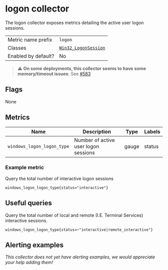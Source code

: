 # logon collector

The logon collector exposes metrics detailing the active user logon sessions.

|||
-|-
Metric name prefix  | `logon`
Classes             | [`Win32_LogonSession`](https://docs.microsoft.com/en-us/windows/win32/cimwin32prov/win32-logonsession)
Enabled by default? | No

> :warning: **On some deployments, this collector seems to have some memory/timeout issues**: See [#583](https://github.com/prometheus-community/windows_exporter/issues/583)

## Flags

None

## Metrics

Name | Description | Type | Labels
-----|-------------|------|-------
`windows_logon_logon_type` | Number of active user logon sessions | gauge | status

### Example metric
Query the total number of interactive logon sessions
```
windows_logon_logon_type{status="interactive"}
```

## Useful queries
Query the total number of local and remote (I.E. Terminal Services) interactive sessions.
```
windows_logon_logon_type{status=~"interactive|remote_interactive"}
```

## Alerting examples
_This collector does not yet have alerting examples, we would appreciate your help adding them!_
